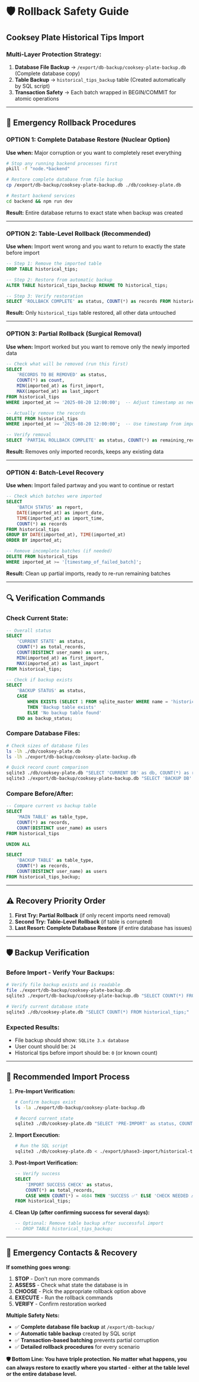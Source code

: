 # 🛡️ Rollback Safety Guide
## Cooksey Plate Historical Tips Import

### **Multi-Layer Protection Strategy:**
1. **Database File Backup** → `/export/db-backup/cooksey-plate-backup.db` (Complete database copy)
2. **Table Backup** → `historical_tips_backup` table (Created automatically by SQL script) 
3. **Transaction Safety** → Each batch wrapped in BEGIN/COMMIT for atomic operations

---

## 🚨 **Emergency Rollback Procedures**

### **OPTION 1: Complete Database Restore (Nuclear Option)**
**Use when:** Major corruption or you want to completely reset everything

```bash
# Stop any running backend processes first
pkill -f "node.*backend"

# Restore complete database from file backup
cp /export/db-backup/cooksey-plate-backup.db ./db/cooksey-plate.db

# Restart backend services
cd backend && npm run dev
```

**Result:** Entire database returns to exact state when backup was created

---

### **OPTION 2: Table-Level Rollback (Recommended)**
**Use when:** Import went wrong and you want to return to exactly the state before import

```sql
-- Step 1: Remove the imported table
DROP TABLE historical_tips;

-- Step 2: Restore from automatic backup
ALTER TABLE historical_tips_backup RENAME TO historical_tips;

-- Step 3: Verify restoration
SELECT 'ROLLBACK COMPLETE' as status, COUNT(*) as records FROM historical_tips;
```

**Result:** Only `historical_tips` table restored, all other data untouched

---

### **OPTION 3: Partial Rollback (Surgical Removal)**
**Use when:** Import worked but you want to remove only the newly imported data

```sql
-- Check what will be removed (run this first)
SELECT 
    'RECORDS TO BE REMOVED' as status,
    COUNT(*) as count,
    MIN(imported_at) as first_import,
    MAX(imported_at) as last_import
FROM historical_tips 
WHERE imported_at >= '2025-08-20 12:00:00';  -- Adjust timestamp as needed

-- Actually remove the records
DELETE FROM historical_tips 
WHERE imported_at >= '2025-08-20 12:00:00';  -- Use timestamp from import start

-- Verify removal
SELECT 'PARTIAL ROLLBACK COMPLETE' as status, COUNT(*) as remaining_records FROM historical_tips;
```

**Result:** Removes only imported records, keeps any existing data

---

### **OPTION 4: Batch-Level Recovery**
**Use when:** Import failed partway and you want to continue or restart

```sql
-- Check which batches were imported
SELECT 
    'BATCH STATUS' as report,
    DATE(imported_at) as import_date,
    TIME(imported_at) as import_time,
    COUNT(*) as records
FROM historical_tips 
GROUP BY DATE(imported_at), TIME(imported_at)
ORDER BY imported_at;

-- Remove incomplete batches (if needed)
DELETE FROM historical_tips 
WHERE imported_at >= '[timestamp_of_failed_batch]';
```

**Result:** Clean up partial imports, ready to re-run remaining batches

---

## 🔍 **Verification Commands**

### **Check Current State:**
```sql
-- Overall status
SELECT 
    'CURRENT STATE' as status,
    COUNT(*) as total_records,
    COUNT(DISTINCT user_name) as users,
    MIN(imported_at) as first_import,
    MAX(imported_at) as last_import
FROM historical_tips;

-- Check if backup exists
SELECT 
    'BACKUP STATUS' as status,
    CASE 
        WHEN EXISTS (SELECT 1 FROM sqlite_master WHERE name = 'historical_tips_backup')
        THEN 'Backup table exists'
        ELSE 'No backup table found'
    END as backup_status;
```

### **Compare Database Files:**
```bash
# Check sizes of database files
ls -lh ./db/cooksey-plate.db
ls -lh ./export/db-backup/cooksey-plate-backup.db

# Quick record count comparison
sqlite3 ./db/cooksey-plate.db "SELECT 'CURRENT DB' as db, COUNT(*) as records FROM historical_tips;"
sqlite3 ./export/db-backup/cooksey-plate-backup.db "SELECT 'BACKUP DB' as db, COUNT(*) as records FROM historical_tips;"
```

### **Compare Before/After:**
```sql
-- Compare current vs backup table
SELECT 
    'MAIN TABLE' as table_type,
    COUNT(*) as records,
    COUNT(DISTINCT user_name) as users
FROM historical_tips

UNION ALL

SELECT 
    'BACKUP TABLE' as table_type,
    COUNT(*) as records,
    COUNT(DISTINCT user_name) as users  
FROM historical_tips_backup;
```

---

## ⚠️ **Recovery Priority Order**

1. **First Try: Partial Rollback** (if only recent imports need removal)
2. **Second Try: Table-Level Rollback** (if table is corrupted)
3. **Last Resort: Complete Database Restore** (if entire database has issues)

---

## 🛡️ **Backup Verification**

### **Before Import - Verify Your Backups:**
```bash
# Verify file backup exists and is readable
file ./export/db-backup/cooksey-plate-backup.db
sqlite3 ./export/db-backup/cooksey-plate-backup.db "SELECT COUNT(*) FROM users;"

# Verify current database state
sqlite3 ./db/cooksey-plate.db "SELECT COUNT(*) FROM historical_tips;"
```

### **Expected Results:**
- File backup should show: `SQLite 3.x database`
- User count should be: `24`
- Historical tips before import should be: `0` (or known count)

---

## 🎯 **Recommended Import Process**

1. **Pre-Import Verification:**
   ```bash
   # Confirm backups exist
   ls -la ./export/db-backup/cooksey-plate-backup.db
   
   # Record current state
   sqlite3 ./db/cooksey-plate.db "SELECT 'PRE-IMPORT' as status, COUNT(*) as records FROM historical_tips;"
   ```

2. **Import Execution:**
   ```bash
   # Run the SQL script
   sqlite3 ./db/cooksey-plate.db < ./export/phase3-import/historical-tips-insert.sql
   ```

3. **Post-Import Verification:**
   ```sql
   -- Verify success
   SELECT 
       'IMPORT SUCCESS CHECK' as status,
       COUNT(*) as total_records,
       CASE WHEN COUNT(*) = 4684 THEN 'SUCCESS ✅' ELSE 'CHECK NEEDED ⚠️' END as result
   FROM historical_tips;
   ```

4. **Clean Up (after confirming success for several days):**
   ```sql
   -- Optional: Remove table backup after successful import
   -- DROP TABLE historical_tips_backup;
   ```

---

## 🚨 **Emergency Contacts & Recovery**

**If something goes wrong:**

1. **STOP** - Don't run more commands
2. **ASSESS** - Check what state the database is in
3. **CHOOSE** - Pick the appropriate rollback option above
4. **EXECUTE** - Run the rollback commands
5. **VERIFY** - Confirm restoration worked

**Multiple Safety Nets:**
- ✅ **Complete database file backup** at `/export/db-backup/`
- ✅ **Automatic table backup** created by SQL script  
- ✅ **Transaction-based batching** prevents partial corruption
- ✅ **Detailed rollback procedures** for every scenario

**🛡️ Bottom Line: You have triple protection. No matter what happens, you can always restore to exactly where you started - either at the table level or the entire database level.**